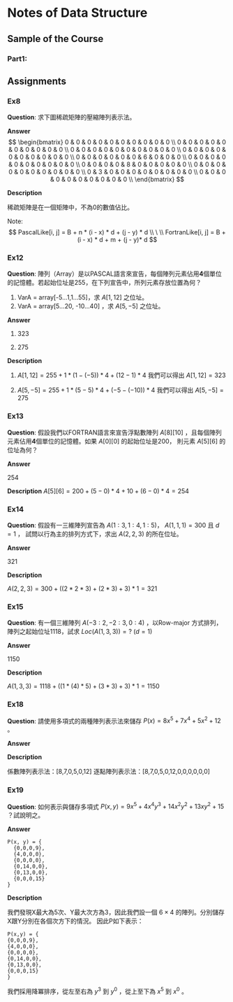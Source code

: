 # Notes of Data Structure #

##  Sample of the Course ##

### Part1:  ###



##  Assignments ##

### Ex8  ###
**Question**:
 求下圖稀疏矩陣的壓縮陣列表示法。

**Answer**
$$
\begin{bmatrix}
0 & 0 & 0 & 0 & 0 & 0 & 0 & 0 & 0 & 0 \\
0 & 0 & 0 & 0 & 0 & 0 & 0 & 0 & 0 & 0 \\
0 & 0 & 0 & 0 & 0 & 0 & 0 & 0 & 0 & 0 \\
0 & 0 & 0 & 0 & 0 & 0 & 0 & 0 & 0 & 0 \\
0 & 0 & 0 & 0 & 0 & 0 & 6 & 0 & 0 & 0 \\
0 & 0 & 0 & 0 & 0 & 0 & 0 & 0 & 0 & 0 \\
0 & 0 & 0 & 0 & 8 & 0 & 0 & 0 & 0 & 0 \\
0 & 0 & 0 & 0 & 0 & 0 & 0 & 0 & 0 & 0 \\
0 & 3 & 0 & 0 & 0 & 0 & 0 & 0 & 0 & 0 \\
0 & 0 & 0 & 0 & 0 & 0 & 0 & 0 & 0 & 0 \\
\end{bmatrix}
$$

**Description**

稀疏矩陣是在一個矩陣中，不為0的數值佔比。

Note:
$$
PascalLike[i, j] = B + n * (i - x) * d + (j - y) * d
\\
\
\\
FortranLike[i, j] = B + (i - x) * d + m + (j - y)* d 
$$

### Ex12  ###
**Question**:
陣列（Array）是以PASCAL語言來宣告，每個陣列元素佔用**4**個單位的記憶體。若起始位址是255，在下列宣告中，所列元素存放位置為何？
  1. VarA = array[-5...1,1...55]，求 $A[1,12]$ 之位址。
  2. VarA = array[5...20, -10...40] ，求 $A[5,-5]$ 之位址。

**Answer**
1. 323

2. 275

**Description**

1. $A[1,12] = 255 + 1 * (1-(-5)) * 4 + (12-1) * 4$ 我們可以得出 $A[1,12] = 323$

2. $A[5,-5] = 255 + 1 * (5-5) * 4 + (-5-(-10)) * 4$ 我們可以得出 $A[5,-5] = 275$

### Ex13  ###
**Question**:
假設我們以FORTRAN語言來宣告浮點數陣列 $A[8][10]$ ，且每個陣列元素佔用**4**個單位的記憶體。如果 $A[0][0]$ 的起始位址是200， 則元素 $A[5][6]$ 的位址為何？

**Answer**

254

**Description**
$A[5][6] = 200+ (5-0) * 4 + 10 + (6-0) * 4 = 254$

### Ex14  ###
**Question**:
假設有一三維陣列宣告為 $A(1:3, 1:4, 1:5)$， $A(1, 1, 1)=300$ 且 $d=1$ ， 試問以行為主的排列方式下，求出 $A(2, 2, 3)$ 的所在位址。

**Answer**

321

**Description**

$A(2, 2, 3) = 300 + ((2 * 2*3) + (2*3) +3) *1 = 321$

### Ex15  ###
**Question**:
有一個三維陣列 $A(-3:2, -2:3, 0:4)$ ，以Row-major 方式排列，陣列之起始位址1118，試求 $Loc(A(1, 3, 3))=?$ $(d=1)$

**Answer**

1150

**Description**

$A(1, 3, 3) = 1118 + ((1*(4)*5)+(3*3)+3 )*1 = 1150$

### Ex18  ###
**Question**:
請使用多項式的兩種陣列表示法來儲存 $P(x) = 8x^5 + 7x^4 + 5x^2 + 12$ 。

**Answer**



**Description**

係數陣列表示法：[8,7,0,5,0,12]
逐點陣列表示法：[8,7,0,5,0,12,0,0,0,0,0,0]

### Ex19  ###
**Question**:
如何表示與儲存多項式 $P(x, y) = 9x^5 + 4x^4 y^3 + 14x^2y^2 + 13xy^2 + 15$ ？試說明之。

**Answer**

```
P(x, y) = {
  {0,0,0,9},
  {4,0,0,0},
  {0,0,0,0},
  {0,14,0,0},
  {0,13,0,0},
  {0,0,0,15}
}
```

**Description**

我們發現X最大為5次、Y最大次方為3，因此我們設一個 $6 \times 4$ 的陣列。分別儲存X跟Y分別在各個次方下的情況。
因此P如下表示：
```
P(x,y) = {
{0,0,0,9},
{4,0,0,0},
{0,0,0,0},
{0,14,0,0},
{0,13,0,0},
{0,0,0,15}
}
```
我們採用降冪排序，從左至右為 $y^3$ 到 $y^0$ ，從上至下為 $x^5$ 到 $x^0$ 。